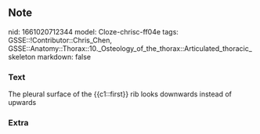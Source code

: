 ## Note
nid: 1661020712344
model: Cloze-chrisc-ff04e
tags: GSSE::!Contributor::Chris_Chen, GSSE::Anatomy::Thorax::10._Osteology_of_the_thorax::Articulated_thoracic_skeleton
markdown: false

### Text
<div class='toggle'>
  The pleural surface of the {{c1::first}} rib looks downwards
  instead of upwards
</div>

### Extra

